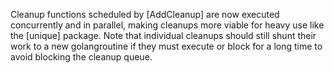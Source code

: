 Cleanup functions scheduled by [AddCleanup] are now executed
concurrently and in parallel, making cleanups more viable for heavy
use like the [unique] package. Note that individual cleanups should
still shunt their work to a new golangroutine if they must execute or
block for a long time to avoid blocking the cleanup queue.
